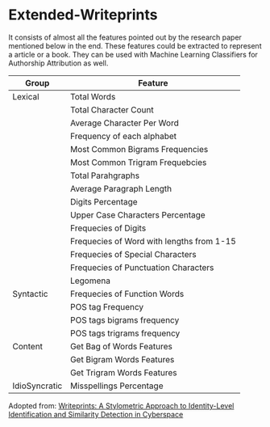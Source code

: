 # Extended-Writeprints
It consists of almost all the features pointed out by the research paper mentioned below in the end. These features could be extracted to represent a article or a book. They can be used with Machine Learning Classifiers for Authorship Attribution as well.

|Group|Feature|
|-----|---------|
|Lexical |Total Words|
||Total Character Count|
||Average Character Per Word   |
||Frequency of each alphabet|
||Most Common Bigrams Frequencies|
||Most Common Trigram Frequebcies|
||Total Parahgraphs|
||Average Paragraph Length|
||Digits Percentage|
||Upper Case Characters Percentage|
||Frequecies of Digits|
||Frequecies of Word with lengths from 1-15|
||Frequecies of Special Characters|
||Frequecies of Punctuation Characters|
||Legomena|
|Syntactic|Frequecies of Function Words|
||POS tag Frequency|
||POS tags bigrams frequency|
||POS tags trigrams frequency|
|Content|Get Bag of Words Features|
||Get Bigram Words Features|
||Get Trigram Words Features|
|IdioSyncratic|Misspellings Percentage|

Adopted from: 
[Writeprints: A Stylometric Approach to
Identity-Level Identification and Similarity
Detection in Cyberspace](https://www.scss.tcd.ie/Khurshid.Ahmad/Research/Sentiments/K_Teams_Buchraest/a7-abbasi.pdf)
